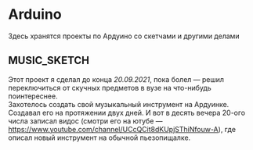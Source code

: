 # Arduino
 Здесь хранятся проекты по Ардуино со скетчами и другими делами

## MUSIC_SKETCH
  Этот проект я сделал до конца *20.09.2021*, пока болел — решил переключиться от скучных предметов в вузе на что-нибудь поинтереснее.  
  Захотелось создать свой музыкальный инструмент на Ардуинке.  
  Создавал его на протяжении двух дней. И вот в десять вечера 20-ого числа записал видос (смотри его на ютубе — https://www.youtube.com/channel/UCcQCit8dKUpjSThiNfouw-A), где описал новый инструмент на обычной пьезопищалке.
